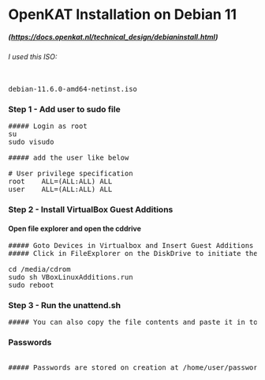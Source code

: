 # OpenKAT Installation on Debian 11 
##### (https://docs.openkat.nl/technical_design/debianinstall.html)
###### I used this ISO: 
<pre> 
debian-11.6.0-amd64-netinst.iso
</pre>

### Step 1 - Add user to sudo file
<pre>
##### Login as root
su 
sudo visudo

##### add the user like below

# User privilege specification
root    ALL=(ALL:ALL) ALL
user    ALL=(ALL:ALL) ALL
</pre>

### Step 2 - Install VirtualBox Guest Additions
#### Open file explorer and open the cddrive
<pre>
##### Goto Devices in Virtualbox and Insert Guest Additions
##### Click in FileExplorer on the DiskDrive to initiate the disk and run following commands

cd /media/cdrom
sudo sh VBoxLinuxAdditions.run
sudo reboot
</pre>

### Step 3 - Run the unattend.sh 
<pre>
##### You can also copy the file contents and paste it in to the terminal
</pre>

### Passwords
<pre> 
##### Passwords are stored on creation at /home/user/passwords.txt
</pre>